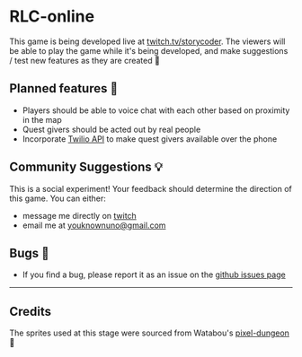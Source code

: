 # RLC-online
This game is being developed live at [twitch.tv/storycoder](https://www.twitch.tv/storycoder). The viewers will be able to play the game while it's being developed, and make suggestions / test new features as they are created :tada:

## Planned features :crystal_ball:
- Players should be able to voice chat with each other based on proximity in the map
- Quest givers should be acted out by real people
- Incorporate [Twilio API](https://www.twilio.com/docs/voice) to make quest givers available over the phone

## Community Suggestions :bulb:
This is a social experiment! Your feedback should determine the direction of this game. You can either:
  - message me directly on [twitch](https://www.twitch.tv/storycoder)
  - email me at [youknownuno@gmail.com](youknownuno@gmail.com)

## Bugs :bug:
- If you find a bug, please report it as an issue on the [github issues page](https://github.com/storycoding/rlc-ebs/issues)

***
## Credits
The sprites used at this stage were sourced from Watabou's [pixel-dungeon](https://github.com/watabou/pixel-dungeon) :raised_hands: